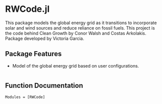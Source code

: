 # RWCode.jl

This package models the global energy grid as it transitions to incorporate solar and wind sources and reduce reliance on fossil fuels. This project is the code behind Clean Growth by Conor Walsh and Costas Arkolakis.
Package developed by Victoria Garcia.

## Package Features
- Model of the global energy grid based on user configurations.

```@contents
```

## Function Documentation
```@autodocs
Modules = [RWCode]
```